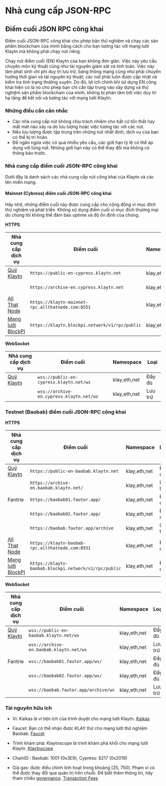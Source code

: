 # Nhà cung cấp JSON-RPC

## Điểm cuối JSON RPC công khai

Điểm cuối JSON-RPC công khai cho phép bản thử nghiệm và chạy các sản phẩm blockchain của mình bằng cách cho bạn tương tác với mạng lưới Klaytn mà không phải chạy nút riêng.

Chạy nút điểm cuối (EN) Klaytn của bạn không đơn giản. Việc này yêu cầu chuyên môn kỹ thuật cũng như tài nguyên giám sát và tính toán. Việc này làm phát sinh chi phí duy trì lưu trữ, băng thông mạng cũng như phải chuyển hướng thời gian và tài nguyên kỹ thuật; các nút phải luôn được cập nhật và kiểm tra tình trạng thường xuyên. Do đó, lợi ích chính khi sử dụng EN công khai hiện có là nó cho phép bạn chỉ cần tập trung vào xây dựng và thử nghiệm sản phẩm blockchain của mình, không bị phân tâm bởi việc duy trì hạ tầng để kết nối và tương tác với mạng lưới Klaytn.

### Những điều cần cân nhắc

- Các nhà cung cấp nút không chịu trách nhiệm cho bất cứ tổn thất hay mất mát nào xảy ra do lưu lượng hoặc việc tương tác với các nút.
- Nếu lưu lượng được tập trung trên những nút nhất định, dịch vụ của bạn có thể bị trì hoãn.
- Để ngăn ngừa việc có quá nhiều yêu cầu, các giới hạn tỷ lệ có thể áp dụng với từng nút. Những giới hạn này có thể thay đổi mà không có thông báo trước.

### Nhà cung cấp điểm cuối JSON-RPC công khai

Dưới đây là danh sách các nhà cung cấp nút công khai của Klaytn và các tên miền mạng.

#### Mainnet (Cybress) điểm cuối JSON-RPC công khai

Hãy nhớ, những điểm cuối này được cung cấp cho cộng đồng vì mục đích thử nghiệm và phát triển. Không sử dụng điểm cuối vì mục đích thương mại do chúng tôi không thể đảm bảo uptime và độ ổn định của chúng.

**HTTPS**

| Nhà cung cấp dịch vụ                        | Điểm cuối                                         | Namespace    | Loại   |
| ------------------------------------------- | ------------------------------------------------- | ------------ | ------- |
| [Quỹ Klaytn](https://www.klaytn.foundation) | `https://public-en-cypress.klaytn.net`            | klay,eth,net | Đầy đủ  |
|                                             | `https://archive-en.cypress.klaytn.net`           | klay,eth,net | Lưu trữ |
| [All That Node](www.allthatnode.com)        | `https://klaytn-mainnet-rpc.allthatnode.com:8551` | klay,eth,net | Đầy đủ  |
| [Mạng lưới BlockPI](https://blockpi.io/)    | `https://klaytn.blockpi.network/v1/rpc/public`    | klay,eth,net | Đầy đủ  |

**WebSocket**

| Nhà cung cấp dịch vụ                        | Điểm cuối                                | Namespace    | Loại   |
| ------------------------------------------- | ---------------------------------------- | ------------ | ------- |
| [Quỹ Klaytn](https://www.klaytn.foundation) | `wss://public-en-cypress.klaytn.net/ws`  | klay,eth,net | Đầy đủ  |
|                                             | `wss://archive-en.cypress.klaytn.net/ws` | klay,eth,net | Lưu trữ |


### Testnet (Baobab) điểm cuối JSON-RPC công khai

**HTTPS**

| Nhà cung cấp dịch vụ                        | Điểm cuối                                             | Namespace    | Loại   |
| ------------------------------------------- | ----------------------------------------------------- | ------------ | ------- |
| [Quỹ Klaytn](https://www.klaytn.foundation) | `https://public-en-baobab.klaytn.net`                 | klay,eth,net | Đầy đủ  |
|                                             | `https://archive-en.baobab.klaytn.net/`               | klay,eth,net | Lưu trữ |
| Fantrie                                     | `https://baobab01.fautor.app/`                        | klay,eth,net | Đầy đủ  |
|                                             | `https://baobab02.fautor.app/`                        | klay,eth,net | Đầy đủ  |
|                                             | `https://baobab.fautor.app/archive`                   | klay,eth,net | Lưu trữ |
| [All That Node](www.allthatnode.com)        | `https://klaytn-baobab-rpc.allthatnode.com:8551`      | klay,eth,net | Đầy đủ  |
| [Mạng lưới BlockPI](https://blockpi.io/)    | `https://klaytn-baobab.blockpi.network/v1/rpc/public` | klay,eth,net | Đầy đủ  |

**WebSocket**

| Nhà cung cấp dịch vụ                        | Điểm cuối                               | Namespace    | Loại   |
| ------------------------------------------- | --------------------------------------- | ------------ | ------- |
| [Quỹ Klaytn](https://www.klaytn.foundation) | `wss://public-en-baobab.klaytn.net/ws`  | klay,eth,net | Đầy đủ  |
|                                             | `wss://archive-en.baobab.klaytn.net/ws` | klay,eth,net | Lưu trữ |
| Fantrie                                     | `wss://baobab01.fautor.app/ws/`         | klay,eth,net | Đầy đủ  |
|                                             | `wss://baobab02.fautor.app/ws/`         | klay,eth,net | Đầy đủ  |
|                                             | `wss://baobab.fautor.app/archive/ws`    | klay,eth,net | Lưu trữ |

### Tài nguyên hữu ích

- Ví: Kaikas là ví tiện ích của trình duyệt cho mạng lưới Klaytn. [Kaikas](https://docs.klaytn.foundation/dapp/developer-tools/kaikas)

- Faucet: Bạn có thể nhận được KLAY thử cho mạng lưới thử nghiệm Baobab. [Faucet](https://docs.klaytn.foundation/dapp/developer-tools/klaytn-wallet#how-to-receive-baobab-testnet-klay)

- Trình khám phá: Klaytnscope là trình khám phá khối cho mạng lưới Klaytn. [Klaytnscope](https://docs.klaytn.foundation/dapp/developer-tools/klaytnscope)

- ChainID : Baobab: 1001 (0x3E9), Cypress: 8217 (0x2019)

- Giá gas: được điều chỉnh linh hoạt trong khoảng [25, 750]. Phạm vi có thể được thay đổi qua quản trị trên chuỗi. Để biết thêm thông tin, hãy tham chiếu [governance](https://docs.klaytn.foundation/content/dapp/json-rpc/api-references/governance). [Transaction Fees](https://docs.klaytn.com/klaytn/design/transaction-fees)
